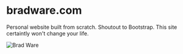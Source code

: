 # bradware.com
Personal website built from scratch. Shoutout to Bootstrap. This site certaintly won't change your life.

![Brad Ware](https://github.com/bradware/bradware.github.io/blob/master/assets/images/logo/logo.png)
